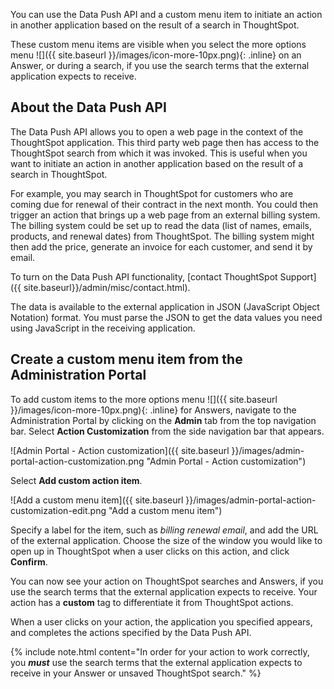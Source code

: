You can use the Data Push API and a custom menu item to initiate an action in another application based on the result of a search in ThoughtSpot.

These custom menu items are visible when you select the more options menu ![]({{ site.baseurl }}/images/icon-more-10px.png){: .inline} on an Answer, or during a search, if you use the search terms that the external application expects to receive.

## About the Data Push API
The Data Push API allows you to open a web page in the context of the ThoughtSpot application. This third party web page then has access to the ThoughtSpot search from which it was invoked. This is useful when you want to initiate an action in another application based on the result of a search in ThoughtSpot.

For example, you may search in ThoughtSpot for customers who are coming due for renewal of their contract in the next month. You could then trigger an action that brings up a web page from an external billing system. The billing system could be set up to read the data (list of names, emails, products, and renewal dates) from ThoughtSpot. The billing system might then add the price, generate an invoice for each customer, and send it by email.

To turn on the Data Push API functionality, [contact ThoughtSpot Support]({{ site.baseurl}}/admin/misc/contact.html).

The data is available to the external application in JSON (JavaScript Object Notation) format. You must parse the JSON to get the data values you need using JavaScript in the receiving application.

## Create a custom menu item from the Administration Portal
To add custom items to the more options menu ![]({{ site.baseurl }}/images/icon-more-10px.png){: .inline} for Answers, navigate to the Administration Portal by clicking on the **Admin** tab from the top navigation bar. Select **Action Customization** from the side navigation bar that appears.

![Admin Portal - Action customization]({{ site.baseurl }}/images/admin-portal-action-customization.png "Admin Portal - Action customization")

Select **Add custom action item**.

![Add a custom menu item]({{ site.baseurl }}/images/admin-portal-action-customization-edit.png "Add a custom menu item")

Specify a label for the item, such as *billing renewal email*, and add the URL of the external application. Choose the size of the window you would like to open up in ThoughtSpot when a user clicks on this action, and click **Confirm**.

You can now see your action on ThoughtSpot searches and Answers, if you use the search terms that the external application expects to receive. Your action has a **custom** tag to differentiate it from ThoughtSpot actions.

When a user clicks on your action, the application you specified appears, and completes the actions specified by the Data Push API.

{% include note.html content="In order for your action to work correctly, you <strong><em>must</em></strong> use the search terms that the external application expects to receive in your Answer or unsaved ThoughtSpot search." %}

